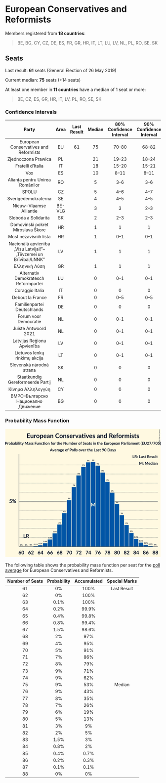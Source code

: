 # European Conservatives and Reformists

Members registered from **18 countries**:

> BE, BG, CY, CZ, DE, ES, FR, GR, HR, IT, LT, LU, LV, NL, PL, RO, SE, SK

## Seats

Last result: **61** seats (General Election of 26 May 2019)

Current median: **75** seats (+14 seats)

At least one member in **11 countries** have a median of 1 seat or more:

> BE, CZ, ES, GR, HR, IT, LV, PL, RO, SE, SK

### Confidence Intervals

| Party | Area | Last Result | Median | 80% Confidence Interval | 90% Confidence Interval | 95% Confidence Interval | 99% Confidence Interval |
|:-----:|:----:|:-----------:|:------:|:-----------------------:|:-----------------------:|:-----------------------:|:-----------------------:|
| European Conservatives and Reformists | EU | 61 | 75 | 70–80 | 68–82 | 67–83 | 65–85 |
| Zjednoczona Prawica | PL | | 21 | 19–23 | 18–24 | 18–24 | 17–25 |
| Fratelli d’Italia | IT | | 18 | 15–20 | 15–21 | 14–21 | 14–21 |
| Vox | ES | | 10 | 8–11 | 8–11 | 8–12 | 7–12 |
| Alianța pentru Unirea Românilor | RO | | 5 | 3–6 | 3–6 | 3–6 | 3–7 |
| SPOLU | CZ | | 5 | 4–6 | 4–7 | 4–7 | 3–7 |
| Sverigedemokraterna | SE | | 4 | 4–5 | 4–5 | 4–5 | 4–5 |
| Nieuw-Vlaamse Alliantie | BE-VLG | | 3 | 3 | 2–3 | 2–3 | 2–4 |
| Sloboda a Solidarita | SK | | 2 | 2–3 | 2–3 | 2–3 | 1–3 |
| Domovinski pokret Miroslava Škore | HR | | 1 | 1 | 1 | 1 | 1 |
| Most nezavisnih lista | HR | | 1 | 0–1 | 0–1 | 0–1 | 0–1 |
| Nacionālā apvienība „Visu Latvijai!”–„Tēvzemei un Brīvībai/LNNK” | LV | | 1 | 1 | 1 | 1 | 1 |
| Ελληνική Λύση | GR | | 1 | 1 | 1 | 1 | 0–2 |
| Alternativ Demokratesch Reformpartei | LU | | 0 | 0–1 | 0–1 | 0–1 | 0–1 |
| Coraggio Italia | IT | | 0 | 0 | 0 | 0 | 0 |
| Debout la France | FR | | 0 | 0–5 | 0–5 | 0–5 | 0–6 |
| Familienpartei Deutschlands | DE | | 0 | 0 | 0 | 0 | 0 |
| Forum voor Democratie | NL | | 0 | 0–1 | 0–1 | 0–1 | 0–1 |
| Juiste Antwoord 2021 | NL | | 0 | 0–1 | 0–1 | 0–1 | 0–2 |
| Latvijas Reģionu Apvienība | LV | | 0 | 0–1 | 0–1 | 0–1 | 0–1 |
| Lietuvos lenkų rinkimų akcija | LT | | 0 | 0–1 | 0–1 | 0–1 | 0–1 |
| Slovenská národná strana | SK | | 0 | 0 | 0 | 0 | 0–1 |
| Staatkundig Gereformeerde Partij | NL | | 0 | 0 | 0 | 0 | 0–1 |
| Κίνημα Αλληλεγγύη | CY | | 0 | 0 | 0 | 0 | 0 |
| ВМРО–Българско Национално Движение | BG | | 0 | 0 | 0 | 0 | 0 |

### Probability Mass Function

![Graph with seats probability mass function not yet produced](average-2021-10-31-seats-pmf-europeanconservativesandreformists.png "Seats Probability Mass Function")

The following table shows the probability mass function per seat for the [poll average](average-2021-10-31.html) for European Conservatives and Reformists.

| Number of Seats | Probability | Accumulated | Special Marks |
|:---------------:|:-----------:|:-----------:|:-------------:|
| 61 | 0% | 100% | Last Result |
| 62 | 0% | 100% |  |
| 63 | 0.1% | 100% |  |
| 64 | 0.2% | 99.9% |  |
| 65 | 0.4% | 99.8% |  |
| 66 | 0.8% | 99.4% |  |
| 67 | 1.5% | 98.6% |  |
| 68 | 2% | 97% |  |
| 69 | 4% | 95% |  |
| 70 | 5% | 91% |  |
| 71 | 7% | 86% |  |
| 72 | 8% | 79% |  |
| 73 | 9% | 71% |  |
| 74 | 9% | 62% |  |
| 75 | 9% | 53% | Median |
| 76 | 9% | 43% |  |
| 77 | 8% | 35% |  |
| 78 | 7% | 26% |  |
| 79 | 6% | 19% |  |
| 80 | 5% | 13% |  |
| 81 | 3% | 9% |  |
| 82 | 2% | 5% |  |
| 83 | 1.5% | 3% |  |
| 84 | 0.8% | 2% |  |
| 85 | 0.4% | 0.7% |  |
| 86 | 0.2% | 0.3% |  |
| 87 | 0.1% | 0.1% |  |
| 88 | 0% | 0% |  |


